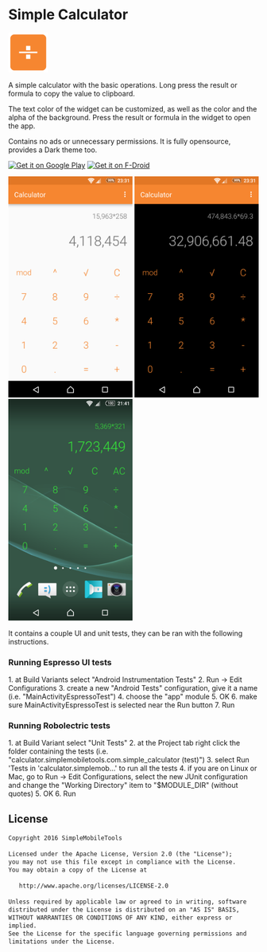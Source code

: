 # Simple Calculator
<img alt="Logo" src="app/src/main/res/mipmap-xxxhdpi/launcher.png" width="80">

A simple calculator with the basic operations. Long press the result or formula to copy the value to clipboard.

The text color of the widget can be customized, as well as the color and the alpha of the background. Press the result or formula in the widget to open the app.

Contains no ads or unnecessary permissions. It is fully opensource, provides a Dark theme too.

<a href='https://play.google.com/store/apps/details?id=com.simplemobiletools.calculator'><img alt='Get it on Google Play' src='https://play.google.com/intl/en_us/badges/images/generic/en_badge_web_generic.png' height=60/></a>
<a href="https://f-droid.org/app/com.simplemobiletools.calculator"><img src="https://f-droid.org/badge/get-it-on.png" alt="Get it on F-Droid" height="60"></a>

<img alt="App image" src="screenshots/app.png" width="250">
<img alt="App image" src="screenshots/app_2.png" width="250">
<img alt="App image" src="screenshots/widget.png" width="250">

It contains a couple UI and unit tests, they can be ran with the following instructions.

<h3>Running Espresso UI tests</h3>
1. at Build Variants select "Android Instrumentation Tests"
2. Run -> Edit Configurations
3. create a new "Android Tests" configuration, give it a name (i.e. "MainActivityEspressoTest")
4. choose the "app" module
5. OK
6. make sure MainActivityEspressoTest is selected near the Run button
7. Run

<h3>Running Robolectric tests</h3>
1. at Build Variant select "Unit Tests"
2. at the Project tab right click the folder containing the tests (i.e. "calculator.simplemobiletools.com.simple_calculator (test)")
3. select Run 'Tests in 'calculator.simplemob...' to run all the tests
4. if you are on Linux or Mac, go to Run -> Edit Configurations, select the new JUnit configuration and change the "Working Directory" item to "$MODULE_DIR" (without quotes)
5. OK
6. Run

License
-------
    Copyright 2016 SimpleMobileTools
    
    Licensed under the Apache License, Version 2.0 (the "License");
    you may not use this file except in compliance with the License.
    You may obtain a copy of the License at
    
       http://www.apache.org/licenses/LICENSE-2.0
    
    Unless required by applicable law or agreed to in writing, software
    distributed under the License is distributed on an "AS IS" BASIS,
    WITHOUT WARRANTIES OR CONDITIONS OF ANY KIND, either express or implied.
    See the License for the specific language governing permissions and
    limitations under the License.
